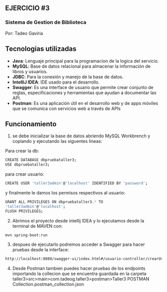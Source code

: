 ## EJERCICIO #3

### Sistema de Gestion de Biblioteca

Por: Tadeo Gaviria


## Tecnologías utilizadas

- **Java**: Lenguaje principal para la programacion de la logica del servicio.
- **MySQL**: Base de datos relacional para almacenar la información de libros y usuarios.
- **JDBC**: Para la conexión y manejo de la base de datos.
- **IntelliJ IDEA**: IDE usado para el desarrollo.
- **Swagger**: Es una interface de usuario que permite crear conjunto de reglas, especificaciones y herramientas que ayudan a documentar las API.
- **Postman**: Es una aplicación útil en el desarrollo web y de apps móviles que se comunica con servicios web a través de APIs

## Funcionamiento

1. se debe inicializar la base de datos abriendo MySQL Workbrench y copiando y ejecutando las siguentes lineas:

Para crear la db:
```bash
CREATE DATABASE dbpruebataller3;
USE dbpruebataller3;
```
para crear usuario:
```bash
CREATE USER 'taller3admin'@'localhost' IDENTIFIED BY 'password';
```

y finalmente le damos los permisos respectivos al usuario:
```bash
GRANT ALL PRIVILEGES ON dbpruebataller3.* TO
'taller3admin'@'localhost';
FLUSH PRIVILEGES;
```

2. Abrimos el proyecto desde intellij IDEA y lo ejecutamos desde la terminal de MAVEN con:
```bash
mvn spring-boot:run
```
3. despues de ejecutarlo podremos acceder a Swagger para hacer pruebas desde la interface:
```bash
http://localhost:8080/swagger-ui/index.html#/usuario-controller/crearUsuario
```
4. Desde Postman tambien puedes hacer pruebas de los endpoints importando la collecion que
se encuentra guardada en la carpeta taller3>src>main>com.tadeog.taller3>postman>Taller3 POSTMAN Collection.postman_collection.json
